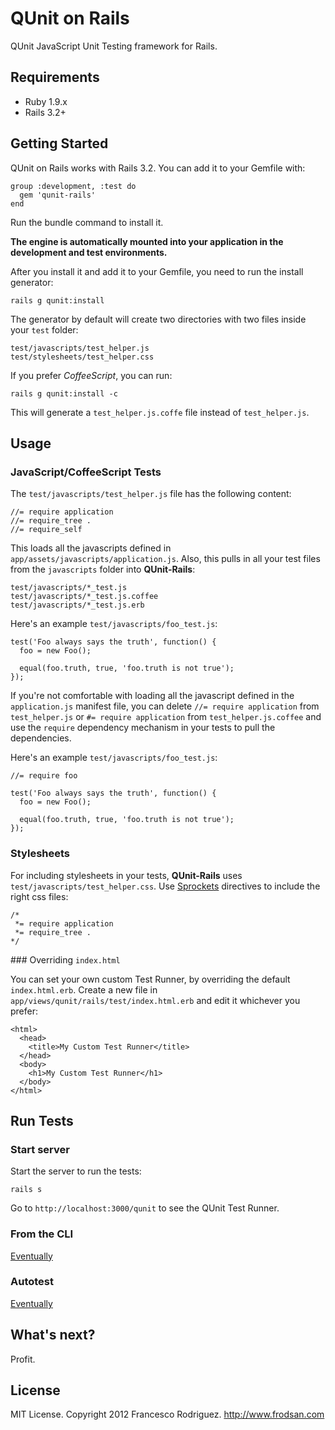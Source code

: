 # QUnit on Rails

QUnit JavaScript Unit Testing framework for Rails.

## Requirements

* Ruby 1.9.x
* Rails 3.2+

## Getting Started

QUnit on Rails works with Rails 3.2.  You can add it to your Gemfile with:

    group :development, :test do
      gem 'qunit-rails'
    end

Run the bundle command to install it.

**The engine is automatically mounted into your application in the development
and test environments.**

After you install it and add it to your Gemfile, you need to run the install
generator:

    rails g qunit:install

The generator by default will create two directories with two files inside
your `test` folder:

    test/javascripts/test_helper.js
    test/stylesheets/test_helper.css

If you prefer *CoffeeScript*, you can run:

    rails g qunit:install -c

This will generate a `test_helper.js.coffe` file instead of `test_helper.js`.

## Usage

### JavaScript/CoffeeScript Tests

The `test/javascripts/test_helper.js` file has the following content:

    //= require application
    //= require_tree .
    //= require_self

This loads all the javascripts defined in `app/assets/javascripts/application.js`.
Also, this pulls in all your test files from the `javascripts` folder into
**QUnit-Rails**:

    test/javascripts/*_test.js
    test/javascripts/*_test.js.coffee
    test/javascripts/*_test.js.erb

Here's an example `test/javascripts/foo_test.js`:

    test('Foo always says the truth', function() {
      foo = new Foo();

      equal(foo.truth, true, 'foo.truth is not true');
    });

If you're not comfortable with loading all the javascript defined in the
`application.js` manifest file, you can delete `//= require application`
from `test_helper.js` or `#= require application` from `test_helper.js.coffee`
and use the `require` dependency mechanism in your tests to pull the dependencies.

Here's an example `test/javascripts/foo_test.js`:

    //= require foo

    test('Foo always says the truth', function() {
      foo = new Foo();

      equal(foo.truth, true, 'foo.truth is not true');
    });

### Stylesheets

For including stylesheets in your tests, **QUnit-Rails** uses
`test/javascripts/test_helper.css`. Use [Sprockets](https://github.com/sstephenson/sprockets)
directives to include the right css files:

    /*
     *= require application
     *= require_tree .
    */

### Overriding `index.html`

You can set your own custom Test Runner, by overriding
the default `index.html.erb`. Create a new file in
`app/views/qunit/rails/test/index.html.erb` and edit it
whichever you prefer:

    <html>
      <head>
        <title>My Custom Test Runner</title>
      </head>
      <body>
        <h1>My Custom Test Runner</h1>
      </body>
    </html>

## Run Tests

### Start server

Start the server to run the tests:

    rails s

Go to `http://localhost:3000/qunit` to see the QUnit Test Runner.

### From the CLI

[Eventually](/)

### Autotest

[Eventually](/)

## What's next?

Profit.

## License

MIT License. Copyright 2012 Francesco Rodriguez. <http://www.frodsan.com>
